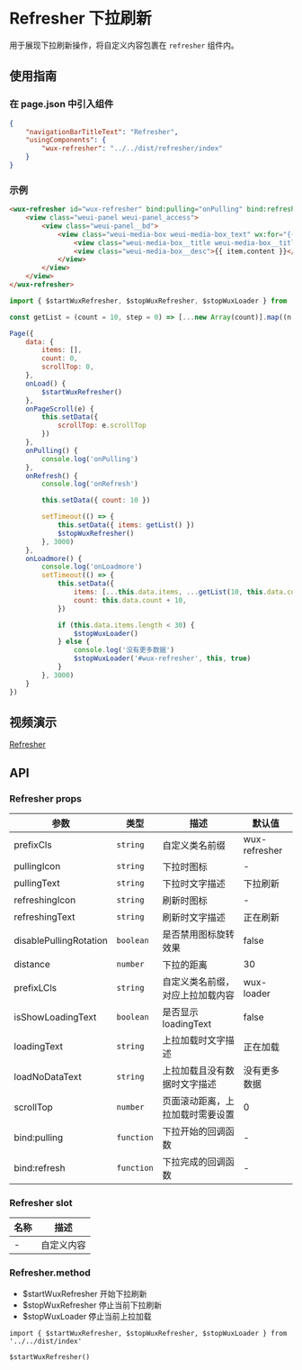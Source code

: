 # Refresher 下拉刷新

用于展现下拉刷新操作，将自定义内容包裹在 `refresher` 组件内。

## 使用指南

### 在 page.json 中引入组件

```json
{
    "navigationBarTitleText": "Refresher",
    "usingComponents": {
        "wux-refresher": "../../dist/refresher/index"
    }
}
```

### 示例

```html
<wux-refresher id="wux-refresher" bind:pulling="onPulling" bind:refresh="onRefresh" bind:loadmore="onLoadmore" scrollTop="{{scrollTop}}">
    <view class="weui-panel weui-panel_access">
        <view class="weui-panel__bd">
            <view class="weui-media-box weui-media-box_text" wx:for="{{ items }}" wx:key="">
                <view class="weui-media-box__title weui-media-box__title_in-text">{{ item.title }}</view>
                <view class="weui-media-box__desc">{{ item.content }}</view>
            </view>
        </view>
    </view>
</wux-refresher>
```

```js
import { $startWuxRefresher, $stopWuxRefresher, $stopWuxLoader } from '../../dist/index'

const getList = (count = 10, step = 0) => [...new Array(count)].map((n, i) => ({ title: `Pull down ${i + step}`, content: 'Wux Weapp' }))

Page({
    data: {
        items: [],
        count: 0,
        scrollTop: 0,
    },
    onLoad() {
        $startWuxRefresher()
    },
    onPageScroll(e) {
        this.setData({
            scrollTop: e.scrollTop
        })
    },
    onPulling() {
        console.log('onPulling')
    },
    onRefresh() {
        console.log('onRefresh')

        this.setData({ count: 10 })

        setTimeout(() => {
            this.setData({ items: getList() })
            $stopWuxRefresher()
        }, 3000)
    },
    onLoadmore() {
        console.log('onLoadmore')
        setTimeout(() => {
            this.setData({
                items: [...this.data.items, ...getList(10, this.data.count)],
                count: this.data.count + 10,
            })

            if (this.data.items.length < 30) {
                $stopWuxLoader()
            } else {
                console.log('没有更多数据')
                $stopWuxLoader('#wux-refresher', this, true)
            }
        }, 3000)
    }
})
```

## 视频演示

[Refresher](./_media/refresher.mp4 ':include :type=iframe width=375px height=667px')

## API

### Refresher props

| 参数 | 类型 | 描述 | 默认值 |
| --- | --- | --- | --- |
| prefixCls | `string` | 自定义类名前缀 | wux-refresher |
| pullingIcon | `string` | 下拉时图标 | - |
| pullingText | `string` | 下拉时文字描述 | 下拉刷新 |
| refreshingIcon | `string` | 刷新时图标 | - |
| refreshingText | `string` | 刷新时文字描述 | 正在刷新 |
| disablePullingRotation | `boolean` | 是否禁用图标旋转效果 | false |
| distance | `number` | 下拉的距离 | 30 |
| prefixLCls | `string` | 自定义类名前缀，对应上拉加载内容 | wux-loader |
| isShowLoadingText | `boolean` | 是否显示 loadingText | false |
| loadingText | `string` | 上拉加载时文字描述 | 正在加载 |
| loadNoDataText | `string` | 上拉加载且没有数据时文字描述 | 没有更多数据 |
| scrollTop | `number` | 页面滚动距离，上拉加载时需要设置 | 0 |
| bind:pulling | `function` | 下拉开始的回调函数 | - |
| bind:refresh | `function` | 下拉完成的回调函数 | - |

### Refresher slot

| 名称 | 描述 |
| --- | --- |
| - | 自定义内容 |

### Refresher.method

- $startWuxRefresher 开始下拉刷新
- $stopWuxRefresher 停止当前下拉刷新
- $stopWuxLoader 停止当前上拉加载

```
import { $startWuxRefresher, $stopWuxRefresher, $stopWuxLoader } from '../../dist/index'

$startWuxRefresher()
```